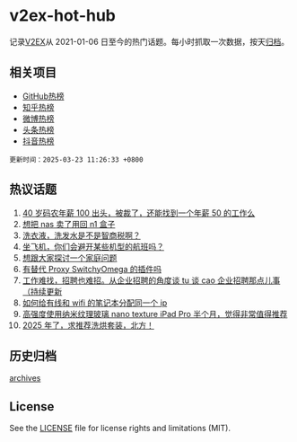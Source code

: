 # v2ex-hot-hub

 记录[V2EX](https://www.v2ex.com/)从 2021-01-06 日至今的热门话题。每小时抓取一次数据，按天[归档](archives)。
 
 ## 相关项目

- [GitHub热榜](https://github.com/snaildev/github-hot-hub)
- [知乎热榜](https://github.com/snaildev/zhihu-hot-hub)
- [微博热榜](https://github.com/snaildev/weibo-hot-hub)
- [头条热榜](https://github.com/snaildev/toutiao-hot-hub)
- [抖音热榜](https://github.com/snaildev/douyin-hot-hub)


 `更新时间：2025-03-23 11:26:33 +0800`

## 热议话题

1. [40 岁码农年薪 100 出头，被裁了，还能找到一个年薪 50 的工作么](https://www.v2ex.com/t/1120310)
1. [想把 nas 卖了用回 n1 盒子](https://www.v2ex.com/t/1120292)
1. [洗衣液，洗发水是不是智商税啊？](https://www.v2ex.com/t/1120321)
1. [坐飞机，你们会避开某些机型的航班吗？](https://www.v2ex.com/t/1120396)
1. [想跟大家探讨一个家庭问题](https://www.v2ex.com/t/1120397)
1. [有替代 Proxy SwitchyOmega 的插件吗](https://www.v2ex.com/t/1120361)
1. [工作难找，招聘也难招。从企业招聘的角度谈 tu 谈 cao 企业招聘那点儿事（持续更新](https://www.v2ex.com/t/1120288)
1. [如何给有线和 wifi 的笔记本分配同一个 ip](https://www.v2ex.com/t/1120312)
1. [高强度使用纳米纹理玻璃 nano texture iPad Pro 半个月，觉得非常值得推荐](https://www.v2ex.com/t/1120287)
1. [2025 年了，求推荐洗烘套装，北方！](https://www.v2ex.com/t/1120307)

## 历史归档

[archives](archives)

## License

See the [LICENSE](LICENSE) file for license rights and limitations (MIT).
